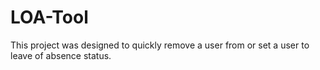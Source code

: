# LOA-Tool
This project was designed to quickly remove a user from or set a user to leave of absence status.
